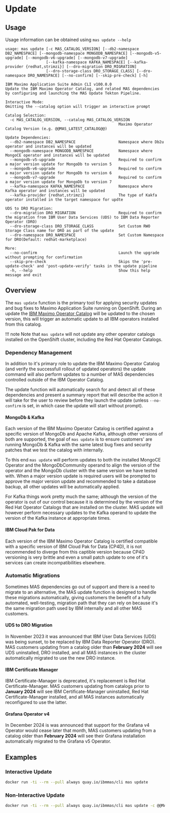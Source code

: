 Update
===============================================================================

Usage
-------------------------------------------------------------------------------
Usage information can be obtained using `mas update --help`

```
usage: mas update [-c MAS_CATALOG_VERSION] [--db2-namespace DB2_NAMESPACE] [--mongodb-namespace MONGODB_NAMESPACE] [--mongodb-v5-upgrade] [--mongodb-v6-upgrade] [--mongodb-v7-upgrade]
                  [--kafka-namespace KAFKA_NAMESPACE] [--kafka-provider {redhat,strimzi}] [--dro-migration DRO_MIGRATION]
                  [--dro-storage-class DRO_STORAGE_CLASS] [--dro-namespace DRO_NAMESPACE] [--no-confirm] [--skip-pre-check] [-h]

IBM Maximo Application Suite Admin CLI v100.0.0
Update the IBM Maximo Operator Catalog, and related MAS dependencies by configuring and launching the MAS Update Tekton Pipeline.

Interactive Mode:
Omitting the --catalog option will trigger an interactive prompt

Catalog Selection:
  -c MAS_CATALOG_VERSION, --catalog MAS_CATALOG_VERSION
                                                  Maximo Operator Catalog Version (e.g. @@MAS_LATEST_CATALOG@@)

Update Dependencies:
  --db2-namespace DB2_NAMESPACE                   Namespace where Db2u operator and instances will be updated
  --mongodb-namespace MONGODB_NAMESPACE           Namespace where MongoCE operator and instances will be updated
  --mongodb-v5-upgrade                            Required to confirm a major version update for MongoDb to version 5
  --mongodb-v6-upgrade                            Required to confirm a major version update for MongoDb to version 6
  --mongodb-v7-upgrade                            Required to confirm a major version update for MongoDb to version 7
  --kafka-namespace KAFKA_NAMESPACE               Namespace where Kafka operator and instances will be updated
  --kafka-provider {redhat,strimzi}               The type of Kakfa operator installed in the target namespace for updte

UDS to DRO Migration:
  --dro-migration DRO_MIGRATION                   Required to confirm the migration from IBM User Data Services (UDS) to IBM Data Reporter Operator (DRO)
  --dro-storage-class DRO_STORAGE_CLASS           Set Custom RWO Storage Class name for DRO as part of the update
  --dro-namespace DRO_NAMESPACE                   Set Custom Namespace for DRO(Default: redhat-marketplace)

More:
  --no-confirm                                    Launch the upgrade without prompting for confirmation
  --skip-pre-check                                Skips the 'pre-update-check' and 'post-update-verify' tasks in the update pipeline
  -h, --help                                      Show this help message and exit
```

Overview
-------------------------------------------------------------------------------
The `mas update` function is the primary tool for applying security updates and bug fixes to Maximo Application Suite running on OpenShift.  During an update the [IBM Maximo Operator Catalog](../catalogs/index.md) will be updated to the chosen version, this will trigger an automatic update to all IBM operators installed from this catalog.

!!! note
    Note that `mas update` will not update any other operator catalogs installed on the OpenShift cluster, including the Red Hat Operator Catalogs.

### Dependency Management
In addition to it's primary role to update the IBM Maximo Operator Catalog (and verify the successfull rollout of updated operators) the update command will also perform updates to a number of MAS dependencies controlled outside of the IBM Operator Catalog.

The update function will automatically search for and detect all of these dependencies and present a summary report that will describe the action it will take for the user to review before they launch the update (unless `--no-confirm` is set, in which case the update will start without prompt).

#### MongoDb & Kafka
Each version of the IBM Maximo Operator Catalog is certified against a specific version of MongoDb and Apache Kafka, although other versions of both are supported, the goal of `mas update` is to ensure customers' are running MongoDb & Kafka with the same latest bug fixes and security patches that we test the catalog with internally.

To this end `mas update` will perform updates to both the installed MongoCE Operator and the MongoDbCommunity operand to align the version of the operator and the MongoDb cluster with the same version we have tested with.  When a major version update is required users will be prompted to approve the major version update and recommended to take a database backup, all other updates will be automatically applied.

For Kafka things work pretty much the same; although the version of the operator is out of our control because it is determined by the version of the Red Hat Operator Catalogs that are installed on the cluster.  MAS update will however perform necessary updates to the Kafka operand to update the version of the Kafka instance at appropriate times.

#### IBM Cloud Pak for Data
Each version of the IBM Maximo Operator Catalog is certified compatible with a specific version of IBM Cloud Pak for Data (CP4D), it is not recommended to diverge from this captible version because CP4D versioning is very brittle and even a small patch update to one of it's services can create incompatibilities elsewhere.


### Automatic Migrations
Sometimes MAS dependencies go out of support and there is a need to migrate to an alternative, the MAS update function is designed to handle these migrations automatically, giving customers the benefit of a fully automated, well-testing, migration path that they can rely on because it's the same migration path used by IBM internally and all other MAS customers.

#### UDS to DRO Migration
In November 2023 it was announced that IBM User Data Services (UDS) was being sunset, to be replaced by IBM Data Reporter Operator (DRO).  MAS customers updating from a catalog older than **February 2024** will see UDS uninstalled, DRO installed, and all MAS instances in the cluster automatically migrated to use the new DRO instance.

#### IBM Certificate Manager
IBM Certificate-Manager is deprecated, it's replacement is Red Hat Certificate-Manager.  MAS customers updating from catalogs prior to **January 2024** will see IBM Certificate-Manager uninstalled, Red Hat Certificate-Manager installed, and all MAS instances automatically reconfigured to use the latter.

#### Grafana Operator v4
In December 2024 is was announced that support for the Grafana v4 Operator would cease later that month, MAS customers updating from a catalog older than **February 2024** will see their Grafana installation automatically migrated to the Grafana v5 Operator.

Examples
-------------------------------------------------------------------------------
### Interactive Update
```bash
docker run -ti --rm --pull always quay.io/ibmmas/cli mas update
```

### Non-Interactive Update
```bash
docker run -ti --rm --pull always quay.io/ibmmas/cli mas update -c @@MAS_LATEST_CATALOG@@ --no-confirm
```

